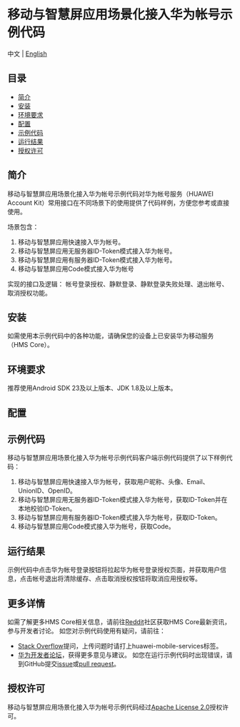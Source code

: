 # 移动与智慧屏应用场景化接入华为帐号示例代码

中文 | [English](https://github.com/HMS-Core/huawei-account-demo/blob/android_code_scenarios/README.md)

## 目录

* [简介](#简介)
* [安装](#安装)
* [环境要求](#环境要求)
* [配置](#配置)
* [示例代码](#示例代码)
* [运行结果](#运行结果)
* [授权许可](#授权许可)

## 简介

移动与智慧屏应用场景化接入华为帐号示例代码对华为帐号服务（HUAWEI Account Kit）常用接口在不同场景下的使用提供了代码样例，方便您参考或直接使用。

场景包含：
1. 移动与智慧屏应用快速接入华为帐号。
2. 移动与智慧屏应用无服务器ID-Token模式接入华为帐号。
3. 移动与智慧屏应用有服务器ID-Token模式接入华为帐号。
4. 移动与智慧屏应用Code模式接入华为帐号

实现的接口及逻辑：
帐号登录授权、静默登录、静默登录失败处理、退出帐号、取消授权功能。

## 安装

如需使用本示例代码中的各种功能，请确保您的设备上已安装华为移动服务（HMS Core）。

## 环境要求

推荐使用Android SDK 23及以上版本、JDK 1.8及以上版本。

## 配置

## 示例代码

移动与智慧屏应用场景化接入华为帐号示例代码客户端示例代码提供了以下样例代码：

1. 移动与智慧屏应用快速接入华为帐号，获取用户昵称、头像、Email、UnionID、OpenID。
2. 移动与智慧屏应用无服务器ID-Token模式接入华为帐号，获取ID-Token并在本地校验ID-Token。
3. 移动与智慧屏应用有服务器ID-Token模式接入华为帐号，获取ID-Token。
4. 移动与智慧屏应用Code模式接入华为帐号，获取Code。

## 运行结果

示例代码中点击华为帐号登录按钮将拉起华为帐号登录授权页面，并获取用户信息，点击帐号退出将清除缓存、点击取消授权按钮将取消应用授权等。

## 更多详情

如需了解更多HMS Core相关信息，请前往[Reddit](https://www.reddit.com/r/HuaweiDevelopers/)社区获取HMS Core最新资讯，参与开发者讨论。
如您对示例代码使用有疑问，请前往：

* [Stack Overflow](https://stackoverflow.com/questions/tagged/huawei-mobile-services)提问，上传问题时请打上huawei-mobile-services标签。
* [华为开发者论坛](https://developer.huawei.com/consumer/cn/forum/block/hms-core)，获得更多意见与建议。
  如您在运行示例代码时出现错误，请到GitHub提交[issue](https://github.com/HMS-Core/huawei-account-demo/issues)或[pull request](https://github.com/HMS-Core/huawei-account-demo/pulls)。

## 授权许可

移动与智慧屏应用场景化接入华为帐号示例代码经过[Apache License 2.0](http://www.apache.org/licenses/LICENSE-2.0)授权许可。
